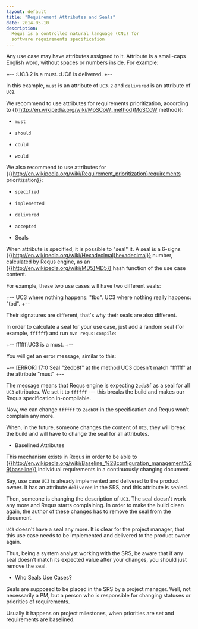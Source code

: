 ```yaml
---
layout: default
title: "Requirement Attributes and Seals"
date: 2014-05-10
description:
  Requs is a controlled natural language (CNL) for
  software requirements specification
---
```


Any use case may have attributes assigned to it. Attribute
is a small-caps English word, without spaces or numbers inside.
For example:

+--
:UC3.2 is a must.
:UC8 is delivered.
+--

In this example, `must` is an attribute of `UC3.2` and
`delivered` is an attribute of `UC8`.

We recommend to use attributes for requirements prioritization,
according to {{{http://en.wikipedia.org/wiki/MoSCoW_method}MoSCoW method}}:

 * `must`

 * `should`

 * `could`

 * `would`

We also recommend to use attributes for
{{{http://en.wikipedia.org/wiki/Requirement_prioritization}requirements prioritization}}:

 * `specified`

 * `implemented`

 * `delivered`

 * `accepted`

* Seals

When attribute is specified, it is possible to "seal" it. A seal is
a 6-signs {{{http://en.wikipedia.org/wiki/Hexadecimal}hexadecimal}}
number, calculated by Requs engine, as an
{{{http://en.wikipedia.org/wiki/MD5}MD5}} hash function of the use
case content.

For example, these two use cases will have two different seals:

+--
UC3 where nothing happens: "tbd".
UC3 where nothing really happens: "tbd".
+--

Their signatures are different, that's why their seals are also different.

In order to calculate a seal for your use case, just add
a random seal (for example, `ffffff`)
and run `mvn requs:compile`:

+--
ffffff:UC3 is a must.
+--

You will get an error message, similar to this:

+--
[ERROR] 17:0 Seal "2edb8f" at the method UC3 doesn't match "ffffff" at the attribute "must"
+--

The message means that Requs engine is expecting `2edb8f` as
a seal for all `UC3` attributes. We set it to `ffffff` --- this
breaks the build and makes our Requs specification in-compilable.

Now, we can change `ffffff` to `2edb8f` in the specification
and Requs won't complain any more.

When, in the future, someone changes the content of `UC3`, they will
break the build and will have to change the seal for all attributes.

* Baselined Attributes

This mechanism exists in Requs in order to be able to
{{{http://en.wikipedia.org/wiki/Baseline_%28configuration_management%29}baseline}}
individual requirements in a continuously changing document.

Say, use case `UC3` is already implemented and delivered to
the product owner. It has an attribute `delivered` in the SRS,
and this attribute is sealed.

Then, someone is changing the description of `UC3`. The seal
doesn't work any more and Requs starts complaining. In order to
make the build clean again, the author of these changes has to
remove the seal from the document.

`UC3` doesn't have a seal any more. It is clear for the project
manager, that this use case needs to be implemented and delivered to the
product owner again.

Thus, being a system analyst working with the SRS, be aware that
if any seal doesn't match its expected value after your changes,
you should just remove the seal.

* Who Seals Use Cases?

Seals are supposed to be placed in the SRS by a project manager. Well,
not necessarily a PM, but a person who is responsible for changing
statuses or priorities of requirements.

Usually it happens on project milestones, when priorities are set and
requirements are baselined.

